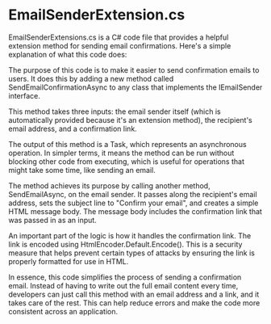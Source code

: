 # EmailSenderExtension.cs

EmailSenderExtensions.cs is a C# code file that provides a helpful extension method for sending email confirmations. Here's a simple explanation of what this code does:

The purpose of this code is to make it easier to send confirmation emails to users. It does this by adding a new method called SendEmailConfirmationAsync to any class that implements the IEmailSender interface.

This method takes three inputs: the email sender itself (which is automatically provided because it's an extension method), the recipient's email address, and a confirmation link.

The output of this method is a Task, which represents an asynchronous operation. In simpler terms, it means the method can be run without blocking other code from executing, which is useful for operations that might take some time, like sending an email.

The method achieves its purpose by calling another method, SendEmailAsync, on the email sender. It passes along the recipient's email address, sets the subject line to "Confirm your email", and creates a simple HTML message body. The message body includes the confirmation link that was passed in as an input.

An important part of the logic is how it handles the confirmation link. The link is encoded using HtmlEncoder.Default.Encode(). This is a security measure that helps prevent certain types of attacks by ensuring the link is properly formatted for use in HTML.

In essence, this code simplifies the process of sending a confirmation email. Instead of having to write out the full email content every time, developers can just call this method with an email address and a link, and it takes care of the rest. This can help reduce errors and make the code more consistent across an application.